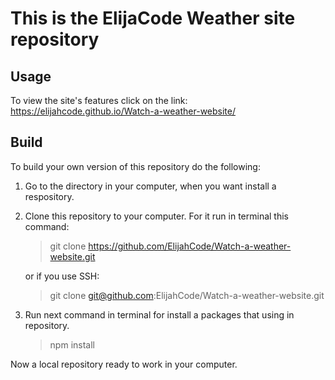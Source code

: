 # This is the ElijaCode Weather site repository

## Usage

To view the site's features click on the link: https://elijahcode.github.io/Watch-a-weather-website/

## Build

To build your own version of this repository do the following:

1.  Go to the directory in your computer, when you want install a respository.
2.  Clone this repository to your computer. For it run in terminal this command:

    > git clone https://github.com/ElijahCode/Watch-a-weather-website.git

    or if you use SSH:

    > git clone git@github.com:ElijahCode/Watch-a-weather-website.git

3.  Run next command in terminal for install a packages that using in repository.
    > npm install

Now a local repository ready to work in your computer.
